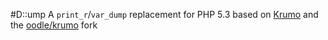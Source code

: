 #D::ump
A `print_r`/`var_dump` replacement for PHP 5.3 based on [Krumo](http://krumo.sourceforge.net/) and the [oodle/krumo](https://github.com/oodle/krumo) fork